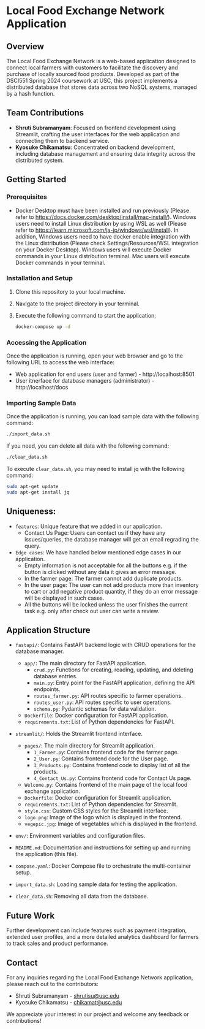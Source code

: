 # Local Food Exchange Network Application

## Overview

The Local Food Exchange Network is a web-based application designed to connect local farmers with customers to facilitate the discovery and purchase of locally sourced food products. Developed as part of the DSCI551 Spring 2024 coursework at USC, this project implements a distributed database that stores data across two NoSQL systems, managed by a hash function.

## Team Contributions

- **Shruti Subramanyam**: Focused on frontend development using Streamlit, crafting the user interfaces for the web application and connecting them to backend service.
- **Kyosuke Chikamatsu**: Concentrated on backend development, including database management and ensuring data integrity across the distributed system.

## Getting Started

### Prerequisites
- Docker Desktop must have been installed and run previously (Please refer to https://docs.docker.com/desktop/install/mac-install/).
  Windows users need to install Linux distribution by using WSL as well (Please refer to https://learn.microsoft.com/ja-jp/windows/wsl/install).
  In addition, Windows users need to have docker enable integration with the Linux distribution (Please check Settings/Resources/WSL integration on your Docker Desktop).
  Windows users will execute Docker commands in your Linux distribution terminal. Mac users will execute Docker commands in your terminal.

### Installation and Setup
1. Clone this repository to your local machine.
2. Navigate to the project directory in your terminal.
3. Execute the following command to start the application:

    ```sh
    docker-compose up -d
    ```

### Accessing the Application
Once the application is running, open your web browser and go to the following URL to access the web interface:

- Web application for end users (user and farmer) - http://localhost:8501
- User itnerface for database managers (administrator) - http://localhost/docs

### Importing Sample Data
Once the application is running, you can load sample data with the following command:

```sh
./import_data.sh
```

If you need, you can delete all data with the following command:

```sh
./clear_data.sh
```

To execute `clear_data.sh`, you may need to install jq with the following command:

```sh
sudo apt-get update
sudo apt-get install jq
```

## Uniqueness:
- `features`: Unique feature that we added in our application.
  - Contact Us Page:  Users can contact us if they have any issues/queries, the database manager will get an email regrading the query.
- `Edge cases`: We have handled below mentioned edge cases in our application.
  - Empty information is not acceptable for all the buttons e.g. if the button is clicked without any data it gives an error message.
  - In the farmer page: The farmer cannot add duplicate products.
  - In the user page: The user can not add products more than inventory to cart or add negative product quantity, if they do an error message will be displayed in such cases.
  - All the buttons will be locked unless the user finishes the current task e.g. only after check out user can write a review.

## Application Structure

- `fastapi/`: Contains FastAPI backend logic with CRUD operations for the database manager.
  - `app/`: The main directory for FastAPI application.
    - `crud.py`: Functions for creating, reading, updating, and deleting database entries.
    - `main.py`: Entry point for the FastAPI application, defining the API endpoints.
    - `routes_farmer.py`: API routes specific to farmer operations.
    - `routes_user.py`: API routes specific to user operations.
    - `schema.py`: Pydantic schemas for data validation.
  - `Dockerfile`: Docker configuration for FastAPI application.
  - `requirements.txt`: List of Python dependencies for FastAPI.

- `streamlit/`: Holds the Streamlit frontend interface.
  - `pages/`: The main directory for Streamlit application.
    - `1_Farmer.py`: Contains frontend code for the farmer page.
    - `2_User.py`: Contains frontend code for the User page.
    - `3_Products.py`: Contains frontend code to display list of all the products.
    - `4_Contact_Us.py`: Contains frontend code for Contact Us page.
  - `Welcome.py`: Contains frontend of the main page of the local food exchange application.
  - `Dockerfile`: Docker configuration for Streamlit application.
  - `requirements.txt`: List of Python dependencies for Streamlit.
  - `style.css`: Custom CSS styles for the Streamlit interface.
  - `logo.png`: Image of the logo which is displayed in the frontend.
  - `vegepic.jpg`: Image of vegetables which is displayed in the frontend.

- `env/`: Environment variables and configuration files.

- `README.md`: Documentation and instructions for setting up and running the application (this file).

- `compose.yaml`: Docker Compose file to orchestrate the multi-container setup.

- `import_data.sh`: Loading sample data for testing the application.

- `clear_data.sh`: Removing all data from the database.

## Future Work

Further development can include features such as payment integration, extended user profiles, and a more detailed analytics dashboard for farmers to track sales and product performance.

## Contact

For any inquiries regarding the Local Food Exchange Network application, please reach out to the contributors:

- Shruti Subramanyam - shrutisu@usc.edu 
- Kyosuke Chikamatsu - chikamat@usc.edu

We appreciate your interest in our project and welcome any feedback or contributions!
